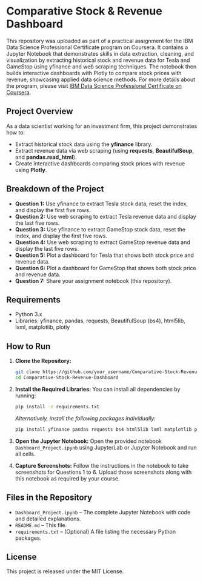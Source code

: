 # Comparative Stock & Revenue Dashboard

This repository was uploaded as part of a practical assignment for the IBM Data Science Professional Certificate program on Coursera. It contains a Jupyter Notebook that demonstrates skills in data extraction, cleaning, and visualization by extracting historical stock and revenue data for Tesla and GameStop using yfinance and web scraping techniques. The notebook then builds interactive dashboards with Plotly to compare stock prices with revenue, showcasing applied data science methods. For more details about the program, please visit [IBM Data Science Professional Certificate on Coursera](https://www.coursera.org/professional-certificates/ibm-data-science?gad_source=1&gclid=Cj0KCQjwqIm_BhDnARIsAKBYcmvL-6YjQ7fQXgBl3hciO2TDb0Q2Lkk6qqfkUGhclSGThZW0PTgRcBIaAr48EALw_wcB#instructors?utm_medium=sem&utm_source=gg&utm_campaign=b2c_emea_x_multi_ftcof_career-academy_cx_dr_bau_gg_pmax_gc_s1_en_m_hyb_23-12_x&campaignid=20858198824&adgroupid=&device=c&keyword=&matchtype=&network=x&devicemodel=&creativeid=&assetgroupid=6484888893&targetid=&extensionid=&placement=).

## Project Overview

As a data scientist working for an investment firm, this project demonstrates how to:
- Extract historical stock data using the **yfinance** library.
- Extract revenue data via web scraping (using **requests**, **BeautifulSoup**, and **pandas.read_html**).
- Create interactive dashboards comparing stock prices with revenue using **Plotly**.

## Breakdown of the Project
- **Question 1:** Use yfinance to extract Tesla stock data, reset the index, and display the first five rows.
- **Question 2:** Use web scraping to extract Tesla revenue data and display the last five rows.
- **Question 3:** Use yfinance to extract GameStop stock data, reset the index, and display the first five rows.
- **Question 4:** Use web scraping to extract GameStop revenue data and display the last five rows.
- **Question 5:** Plot a dashboard for Tesla that shows both stock price and revenue data.
- **Question 6:** Plot a dashboard for GameStop that shows both stock price and revenue data.
- **Question 7:** Share your assignment notebook (this repository).

## Requirements

- Python 3.x
- Libraries: yfinance, pandas, requests, BeautifulSoup (bs4), html5lib, lxml, matplotlib, plotly

## How to Run

1. **Clone the Repository:**
   ```bash
   git clone https://github.com/your_username/Comparative-Stock-Revenue-Dashboard.git
   cd Comparative-Stock-Revenue-Dashboard
   ```
2. **Install the Required Libraries:**
   You can install all dependencies by running:
   ```bash
   pip install -r requirements.txt
   ```
   *Alternatively, install the following packages individually:*
   ```bash
   pip install yfinance pandas requests bs4 html5lib lxml matplotlib plotly
   ```
3. **Open the Jupyter Notebook:**
   Open the provided notebook `Dashboard_Project.ipynb` using JupyterLab or Jupyter Notebook and run all cells.

4. **Capture Screenshots:**
   Follow the instructions in the notebook to take screenshots for Questions 1 to 6. Upload those screenshots along with this notebook as required by your course.

## Files in the Repository

- `Dashboard_Project.ipynb` – The complete Jupyter Notebook with code and detailed explanations.
- `README.md` – This file.
- `requirements.txt` – (Optional) A file listing the necessary Python packages.

## License

This project is released under the MIT License.
```

